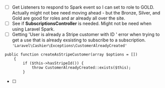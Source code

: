 - [ ] Get Listeners to respond to Spark event so I can set to role to GOLD. Actually might not bee need moving ahead - but the Bronze, Silver, and Gold are good for roles and ar already all over the site.
- [ ] See if **SubscriptionsController** is needed. Might not be need when using Laravel Spark.
- [ ] Getting 'User is already a Stripe customer with ID ' error when trying to get a use that is already exsisting to subscribe to a subscription. `'Laravel\Cashier\Exceptions\CustomerAlreadyCreated'`
```
public function createAsStripeCustomer(array $options = [])
    {
        if ($this->hasStripeId()) {
            throw CustomerAlreadyCreated::exists($this);
        }
```

- [ ] 